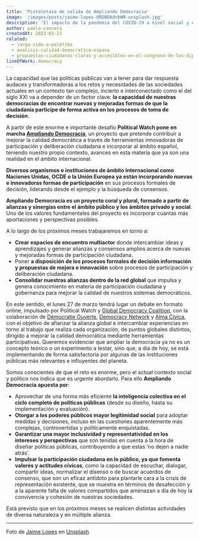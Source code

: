 ```yaml
---
title: 'Pistoletazo de salida de Ampliando Democracia'
image: '/images/posts/jaime-lopes-0RDBOAdnbWM-unsplash.jpg'
description: 'El impacto de la pandemia del COVID-19 a nivel social y económico es ya indiscutible, sin embargo, hace poco más de un año, aún en confinamiento estricto, el Congreso de los Diputados de España creó la Comisión para la ‘Reconstrucción Social y Económica’, que en tiempo récord tuvo que debatir y definir los grandes lineamientos en materia de salud, economía, políticas sociales y cooperación con la Unión Europea para salir de la crisis que ya se venía venir.'
author: paola-cannata
createdAt: 2023-03-23
related:
  - larga-vida-a-polétika
  - analisis-calidad-democratica-espana
  - propuestas-ciudadanas-claras-y-accesibles-en-el-congreso-de-los-diputados
lineOfWork: democracy
---
```


La capacidad que las políticas públicas van a tener para dar respuesta audaces y transformadoras a los retos y necesidades de las sociedades actuales en un contexto tan complejo, incierto e interconectado como el del siglo XXI va a depender de un factor clave: **la capacidad de nuestras democracias de encontrar nuevas y mejoradas formas de que la ciudadanía participe de forma activa en los procesos de toma de decisión**.

A partir de este enorme e importante desafío **Political Watch pone en marcha [Ampliando Democracia](http://ampliandodemocracia.es/)**, un proyecto que pretende contribuir a mejorar la calidad democrática a través de herramientas innovadoras de participación y deliberación ciudadana e incorporar al ámbito español, teniendo nuestro propio contexto,  avances en esta materia que ya son una realidad en el ámbito internacional.

**Diversos organismos e instituciones de ámbito internacional como Naciones Unidas, OCDE o la Unión Europea ya están incorporando nuevas e innovadoras formas de participación** en sus procesos formales de decisión, liderando desde el ejemplo y la búsqueda de consensos.

**Ampliando Democracia es un proyecto coral y plural, formado a partir de alianzas y sinergías entre el ámbito público y los ámbitos privado y social**. Uno de los valores fundamentales del proyecto es incorporar cuantas más aportaciones y perspectivas posibles.

A lo largo de los próximos meses trabajaremos en torno a:
* **Crear espacios de encuentro multiactor** donde intercambiar ideas y aprendizajes y generar alianzas y consensos amplios acerca de nuevas y mejoradas formas de participación ciudadana.
* Poner **a disposición de los procesos formales de decisión información y propuestas de mejora e innovación** sobre procesos de participación y deliberación ciudadana.
* **Consolidar nuestras alianzas dentro de la red global** que impulsa y genera conocimiento en materia de participación ciudadana y gobernanza para mejorar la calidad de nuestros sistemas democráticos.

En este sentido, el lunes 27 de marzo tendrá lugar un debate en formato online, impulsado por Political Watch y [Global Democracy Coalition](https://globaldemocracycoalition.org/), con la colaboración de [Démocratie Ouverte](https://www.democratieouverte.org/), [Democracy Network](https://democracynetwork.org.uk/) y [Alma Cívica](https://www.almacivica.org/), con el objetivo de afianzar la alianza global e intercambiar experiencias en torno al trabajo que realiza cada organización, de puntos globales distintos, dirigido a mejorar la calidad democrática mediante herramientas participativas. Queremos evidenciar que ampliar la democracia ya no es un concepto teórico o un experimento a testar, sino que, a día de hoy, se está implementando de forma satisfactoria por algunas de las instituciones públicas más relevantes e influyentes del planeta.

Somos conscientes de que el reto es enorme, pero el actual contexto social y político nos indica que es urgente abordarlo. Para ello **Ampliando Democracia apuesta por**:
* Aprovechar de una forma más eficiente **la inteligencia colectiva en el ciclo completo de políticas públicas** (desde su diseño, hasta su implementación y evaluación).
* **Otorgar a los poderes públicos mayor legitimidad social** para adoptar medidas y decisiones, incluso en las cuestiones aparentemente más complejas, controvertidas y políticamente enquistadas.
* **Garantizar una mayor inclusividad y representatividad en los intereses y perspectivas** que son tenidas en cuenta a la hora de diseñar políticas públicas, contribuyendo a que estas ‘no dejen a nadie atrás’.
* **Impulsar la participación ciudadana en lo público, ya que fomenta valores y actitudes cívicas**, como la capacidad de escuchar, dialogar, compartir ideas, normalizar el disenso o de buscar acuerdos de consenso, que son un eficaz antídoto para plantarle cara a la crisis de representación existente, que se muestra en términos de desafección y a la aparente falta de valores compartidos que amenazan a día de hoy la convivencia y cohesión de nuestras sociedades.

Está previsto que en los próximos meses se realicen distintas actividades de diversa naturaleza y en múltiple alianza.

---

Foto de <a href="https://unsplash.com/@jaimelopes?utm_source=unsplash&utm_medium=referral&utm_content=creditCopyText">Jaime Lopes</a> en <a href="https://unsplash.com/es/fotos/0RDBOAdnbWM?utm_source=unsplash&utm_medium=referral&utm_content=creditCopyText">Unsplash</a>
